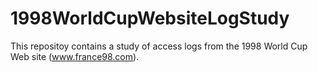 # 1998WorldCupWebsiteLogStudy
This repositoy contains a study of access logs from the 1998 World Cup Web site (www.france98.com).  

